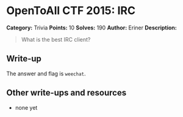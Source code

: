 # OpenToAll CTF 2015: IRC

**Category:** Trivia
**Points:** 10
**Solves:** 190
**Author:** Eriner
**Description:** 

> What is the best IRC client?

## Write-up

The answer and flag is `weechat`.

## Other write-ups and resources

* none yet